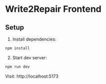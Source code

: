 # Write2Repair Frontend

## Setup

1. Install dependencies:

```bash
npm install
```

2. Start dev server:

```bash
npm run dev
```

Visit: http://localhost:5173
